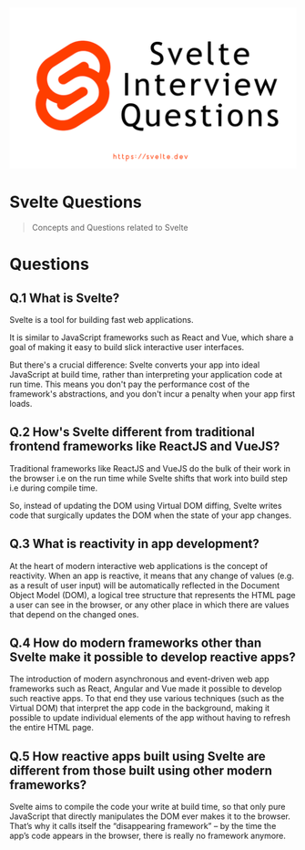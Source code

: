 

<h4 align="center">
    <a href="https://github.com/iamsaeeddev/svelte-questions">
        <img src="https://raw.githubusercontent.com/iamsaeeddev/svelte-interview-questions/master/logo.png">
    </a>
</h4>

# Svelte Questions
> Concepts and Questions related to Svelte

# Questions
## Q.1 What is Svelte?
Svelte is a tool for building fast web applications.

It is similar to JavaScript frameworks such as React and Vue, which share a goal of making it easy to build slick interactive user interfaces.

But there's a crucial difference: Svelte converts your app into ideal JavaScript at build time, rather than interpreting your application code at run time. This means you don't pay the performance cost of the framework's abstractions, and you don't incur a penalty when your app first loads.

## Q.2 How's Svelte different from traditional frontend frameworks like ReactJS and VueJS?
Traditional frameworks like ReactJS and VueJS do the bulk of their work in the browser i.e on the run time while Svelte shifts that work into build step i.e during compile time. 

So, instead of updating the DOM using Virtual DOM diffing, Svelte writes code that surgically updates the DOM when the state of your app changes.

## Q.3 What is reactivity in app development?
At the heart of modern interactive web applications is the concept of reactivity. When an app is reactive, it means that any change of values (e.g. as a result of user input) will be automatically reflected in the Document Object Model (DOM), a logical tree structure that represents the HTML page a user can see in the browser, or any other place in which there are values that depend on the changed ones.

## Q.4 How do modern frameworks other than Svelte make it possible to develop reactive apps?
The introduction of modern asynchronous and event-driven web app frameworks such as React, Angular and Vue made it possible to develop such reactive apps. To that end they use various techniques (such as the Virtual DOM) that interpret the app code in the background, making it possible to update individual elements of the app without having to refresh the entire HTML page.

## Q.5 How reactive apps built using Svelte are different from those built using other modern frameworks?
Svelte aims to compile the code your write at build time, so that only pure JavaScript that directly manipulates the DOM ever makes it to the browser. That’s why it calls itself the “disappearing framework” – by the time the app’s code appears in the browser, there is really no framework anymore.

